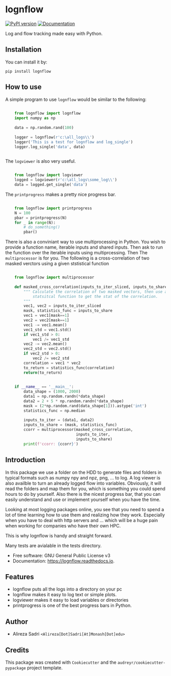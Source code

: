 # lognflow

[![PyPI version](https://badge.fury.io/py/lognflow.svg)](https://badge.fury.io/py/lognflow) [![Documentation](https://readthedocs.org/projects/lognflow/badge/?version=latest)](https://lognflow.readthedocs.io/en/latest/?version=latest)

Log and flow tracking made easy with Python.

## Installation
You can install it by:

```console
pip install lognflow
```
## How to use
A simple program to use ```lognflow``` would be similar to the following:

```python 
	
	from lognflow import lognflow
	import numpy as np
	
	data = np.random.rand(100)
	
	logger = lognflow(r'c:\all_logs\\')
	logger('This is a test for lognflow and log_single')
	logger.log_single('data', data)
	
```

The ```logviewer``` is also very useful.

```python 

	from lognflow import logviewer
	logged = logviewer(r'c:\all_logs\some_log\\')
	data = logged.get_single('data')

```

The ```printprogress``` makes a pretty nice progress bar.

```python 

	from lognflow import printprogress
	N = 100
	pbar = printprogress(N)
	for _ in range(N):
		# do_something()
		pbar()

```

There is also a conviniant way to use multiprocessing in Python. You wish to 
provide a function name, iterable inputs and shared inputs. Then ask 
to run the function over the iterable inputs using multiprcessing. Then
The ```multiprocessor``` is for you. The following is a cross-correlation of two
masked verctors using a given ststistical function

```python 

	from lognflow import multiprocessor
	
	def masked_cross_correlation(inputs_to_iter_sliced, inputs_to_share):
		""" Calculate the correlation of two masked vectors, then use a given
			statsitcal function to get the stat of the correlation.
		"""
	    vec1, vec2 = inputs_to_iter_sliced
	    mask, statistics_func = inputs_to_share
	    vec1 = vec1[mask==1]
	    vec2 = vec2[mask==1]
	    vec1 -= vec1.mean()
	    vec1_std = vec1.std()
	    if vec1_std > 0:
	        vec1 /= vec1_std
	    vec2 -= vec2.mean()
	    vec2_std = vec2.std()
	    if vec2_std > 0:
	        vec2 /= vec2_std
	    correlation = vec1 * vec2
	    to_return = statistics_func(correlation)
	    return(to_return)
	    
	
	if __name__ == '__main__':
	    data_shape = (1000, 2000)
	    data1 = np.random.randn(*data_shape)
	    data2 = 2 + 5 * np.random.randn(*data_shape)
	    mask = (2*np.random.rand(data_shape[1])).astype('int')
	    statistics_func = np.median
	    
	    inputs_to_iter = (data1, data2)
	    inputs_to_share = (mask, statistics_func)
	    ccorr = multiprocessor(masked_cross_correlation, 
	    					   inputs_to_iter, 
	    					   inputs_to_share)
	    print(f'ccorr: {ccorr}')

```

## Introduction

In this package we use a folder on the HDD to generate files and folders in typical
formats such as numpy npy and npz, png, ... to log. A log viewer is also availble
to turn an already logged flow into variables. Obviously, it will read the folders 
and map them for you, which is something you could spend hours to do by yourself.
Also there is the nicest progress bar, that you can easily understand
and use or implement yourself when you have the time.

Looking at most logging packages online, you see that you need to spend a lot of time
learning how to use them and realizing how they work. Especially when you have to deal
with http servers and ... which will be a huge pain when working for companies
who have their own HPC. 

This is why lognflow is handy and straight forward.

Many tests are avialable in the tests directory.

* Free software: GNU General Public License v3
* Documentation: https://lognflow.readthedocs.io.

## Features

* lognflow puts all the logs into a directory on your pc
* lognflow makes it easy to log text or simple plots.
* logviewer makes it easy to load variables or directories
* printprogress is one of the best progress bars in Python.

## Author
* Alireza Sadri `<Alireza[Dot]Sadri[At]Monash[Dot]edu>`

## Credits
This package was created with `Cookiecutter` and the `audreyr/cookiecutter-pypackage` project template.